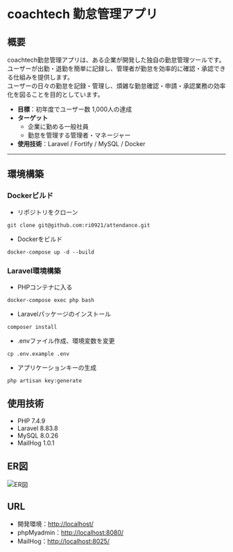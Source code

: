 # coachtech 勤怠管理アプリ

## 概要

coachtech勤怠管理アプリは、ある企業が開発した独自の勤怠管理ツールです。ユーザーが出勤・退勤を簡単に記録し、管理者が勤怠を効率的に確認・承認できる仕組みを提供します。  
ユーザーの日々の勤怠を記録・管理し、煩雑な勤怠確認・申請・承認業務の効率化を図ることを目的としています。

- **目標**：初年度でユーザー数 1,000人の達成
- **ターゲット**
  - 企業に勤める一般社員
  - 勤怠を管理する管理者・マネージャー
- **使用技術**：Laravel / Fortify / MySQL / Docker

---

## 環境構築

### Dockerビルド
* リポジトリをクローン
```
git clone git@github.com:ri0921/attendance.git
```
* Dockerをビルド
```
docker-compose up -d --build
```

### Laravel環境構築
* PHPコンテナに入る
```
docker-compose exec php bash
```
* Laravelパッケージのインストール
```
composer install
```
* .envファイル作成、環境変数を変更
```
cp .env.example .env
```
* アプリケーションキーの生成
```
php artisan key:generate
```

## 使用技術
* PHP 7.4.9
* Laravel 8.83.8
* MySQL 8.0.26
* MailHog 1.0.1

## ER図
![ER図](.png)

## URL
* 開発環境：<http://localhost/>
* phpMyadmin：<http://localhost:8080/>
* MailHog：<http://localhost:8025/>